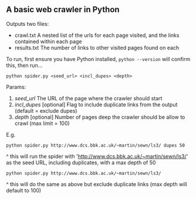 ## A basic web crawler in Python

Outputs two files:
  - crawl.txt    A nested list of the urls for each page visited, and the links contained within each page
  - results.txt  The number of links to other visited pages found on each <Visited URL>
 
To run, first ensure you have Python installed, `python --version` will confirm this, then run... 
    
    python spider.py <seed_url> <incl_dupes> <depth>

Params:

1. *seed_url* The URL of the page where the crawler should start
2. *incl_dupes* [optional] Flag to include duplicate links from the output (default = exclude dupes)
3. *depth* [optional] Number of pages deep the crawler should be allow to crawl (max limit = 100)
                     
E.g. 
    
    python spider.py http://www.dcs.bbk.ac.uk/~martin/sewn/ls3/ dupes 50

^ this will run the spider with 'http://www.dcs.bbk.ac.uk/~martin/sewn/ls3/' as the seed URL, including duplicates, with a max depth of 50
       
    python spider.py http://www.dcs.bbk.ac.uk/~martin/sewn/ls3/

^ this will do the same as above but exclude duplicate links (max depth will default to 100)